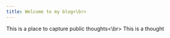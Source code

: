 ```yaml
---
title: Welcome to my blog<\br>
---
```

This is a place to capture public thoughts<\br>
This is a thought
